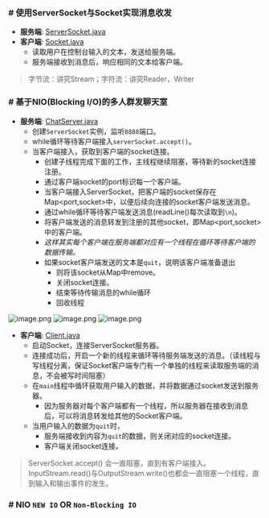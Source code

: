 ### # 使用ServerSocket与Socket实现消息收发
* **服务端**: [ServerSocket.java](src/main/java/com/futao/learn/imooc/netty/MyServerSocket.java)
* **客户端**: [Socket.java](src/main/java/com/futao/learn/imooc/netty/MyClientSocket.java)
    * 读取用户在控制台输入的文本，发送给服务端。
    * 服务端接收到消息后，响应相同的文本给客户端。


> 字节流：讲究Stream；字符流：讲究Reader，Writer

### # 基于NIO(Blocking I/O)的多人群发聊天室
* **服务端**: [ChatServer.java](src/main/java/com/futao/learn/imooc/chatroom/bio/ChatServer.java)
    * 创建`ServerSocket`实例，监听`8888`端口。
    * while循环等待客户端接入`serverSocket.accept()`。
    * 当客户端接入，获取到客户端的socket连接。
        * 创建子线程完成下面的工作，主线程继续阻塞，等待新的socket连接注册。
        * 通过客户端socket的port标识每一个客户端。
        * 当客户端接入ServerSocket，把客户端的socket保存在Map<port,socket>中，以便后续向连接的socket客户端发送消息。
        * 通过while循环等待客户端发送消息(readLine()每次读取到`\n`)。
        * 将客户端发送的消息转发到注册的其他socket，即Map<port,socket>中的客户端。
        * *这样其实每个客户端在服务端都对应有一个线程在循环等待客户端的数据传输。*
        * 如果socket客户端发送的文本是`quit`，说明该客户端准备退出
            * 则将该socket从Map中remove。
            * 关闭socket连接。
            * 结束等待传输消息的while循环
            * 回收线程
       
![image.png](https://upload-images.jianshu.io/upload_images/1846623-d02e8b83dfb861d6.png?imageMogr2/auto-orient/strip%7CimageView2/2/w/1240)
![image.png](https://upload-images.jianshu.io/upload_images/1846623-f4c36956f31c9bab.png?imageMogr2/auto-orient/strip%7CimageView2/2/w/1240)
![image.png](https://upload-images.jianshu.io/upload_images/1846623-ca834d2ccb22dbe9.png?imageMogr2/auto-orient/strip%7CimageView2/2/w/1240)

* **客户端**: [Client.java](src/main/java/com/futao/learn/imooc/chatroom/bio/Client.java)
    * 启动Socket，连接ServerSocket服务器。
    * 连接成功后，开启一个新的线程来循环等待服务端发送的消息。（读线程与写线程分离，保证Socket客户端专门有一个单独的线程来读取服务端的消息，不会被写时间阻塞）
    * 在`main`线程中循环获取用户输入的数据，并将数据通过socket发送到服务器。
        * 因为服务器对每个客户端都有一个线程，所以服务器在接收到消息后，可以将消息转发给其他的Socket客户端。
    * 当用户输入的数据为`quit`时，
        * 服务端接收到内容为`quit`的数据，则关闭对应的socket连接。
        * 客户端关闭socket连接。
        
> ServerSocket.accept() 会一直阻塞，直到有客户端接入。
> InputStream.read()与OutputStream.write()也都会一直阻塞一个线程，直到输入和输出事件的发生。

### # NIO `NEW IO` OR `Non-Blocking IO`